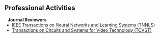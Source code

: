 ## Professional Activities

<h4 style="margin:0 10px 0;">Journal Reviewers</h4>

<ul style="margin:0 0 20px;">
  <li><a href="https://cis.ieee.org/publications/t-neural-networks-and-learning-systems"><autocolor>IEEE Transactions on Neural Networks and Learning Systems (TNNLS)</autocolor></a></li>
  <li><a href="https://ieee-cas.org/publication/tcsvt"><autocolor>Transactions on Circuits and Systems for Video Technology (TCVST)</autocolor></a></li>
</ul>
